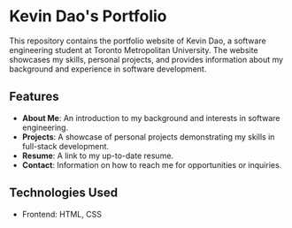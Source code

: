 # Kevin Dao's Portfolio

This repository contains the portfolio website of Kevin Dao, a software engineering student at Toronto Metropolitan University. The website showcases my skills, personal projects, and provides information about my background and experience in software development.

## Features
- **About Me**: An introduction to my background and interests in software engineering.
- **Projects**: A showcase of personal projects demonstrating my skills in full-stack development.
- **Resume**: A link to my up-to-date resume.
- **Contact**: Information on how to reach me for opportunities or inquiries.

## Technologies Used
- Frontend: HTML, CSS